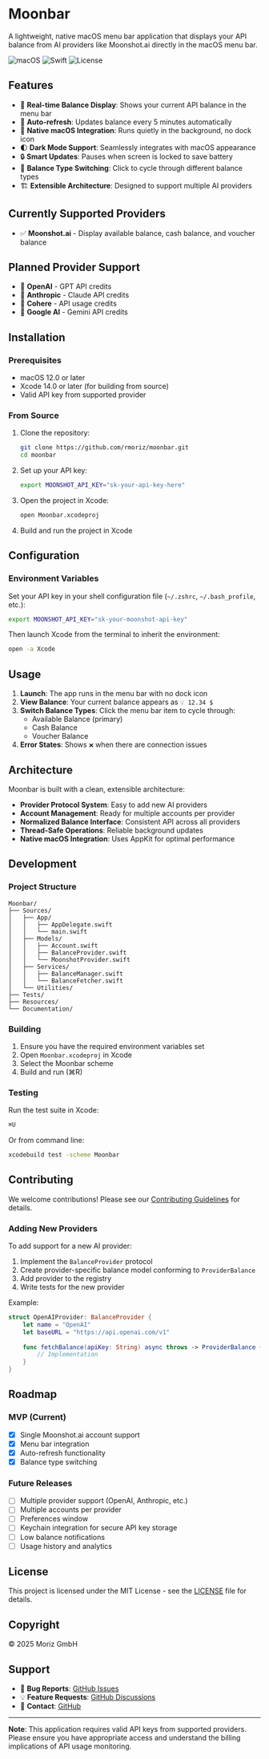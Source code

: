 # Moonbar

A lightweight, native macOS menu bar application that displays your API balance from AI providers like Moonshot.ai directly in the macOS menu bar.

![macOS](https://img.shields.io/badge/macOS-12.0+-blue)
![Swift](https://img.shields.io/badge/Swift-5.7+-orange)
![License](https://img.shields.io/badge/License-MIT-green)

## Features

- 🌙 **Real-time Balance Display**: Shows your current API balance in the menu bar
- 🔄 **Auto-refresh**: Updates balance every 5 minutes automatically
- 🎯 **Native macOS Integration**: Runs quietly in the background, no dock icon
- 🌓 **Dark Mode Support**: Seamlessly integrates with macOS appearance
- 🔒 **Smart Updates**: Pauses when screen is locked to save battery
- 🔄 **Balance Type Switching**: Click to cycle through different balance types
- 🏗️ **Extensible Architecture**: Designed to support multiple AI providers

## Currently Supported Providers

- ✅ **Moonshot.ai** - Display available balance, cash balance, and voucher balance

## Planned Provider Support

- 🔄 **OpenAI** - GPT API credits
- 🔄 **Anthropic** - Claude API credits  
- 🔄 **Cohere** - API usage credits
- 🔄 **Google AI** - Gemini API credits

## Installation

### Prerequisites

- macOS 12.0 or later
- Xcode 14.0 or later (for building from source)
- Valid API key from supported provider

### From Source

1. Clone the repository:
   ```bash
   git clone https://github.com/rmoriz/moonbar.git
   cd moonbar
   ```

2. Set up your API key:
   ```bash
   export MOONSHOT_API_KEY="sk-your-api-key-here"
   ```

3. Open the project in Xcode:
   ```bash
   open Moonbar.xcodeproj
   ```

4. Build and run the project in Xcode

## Configuration

### Environment Variables

Set your API key in your shell configuration file (`~/.zshrc`, `~/.bash_profile`, etc.):

```bash
export MOONSHOT_API_KEY="sk-your-moonshot-api-key"
```

Then launch Xcode from the terminal to inherit the environment:

```bash
open -a Xcode
```

## Usage

1. **Launch**: The app runs in the menu bar with no dock icon
2. **View Balance**: Your current balance appears as `💡 12.34 $`
3. **Switch Balance Types**: Click the menu bar item to cycle through:
   - Available Balance (primary)
   - Cash Balance
   - Voucher Balance
4. **Error States**: Shows `❌` when there are connection issues

## Architecture

Moonbar is built with a clean, extensible architecture:

- **Provider Protocol System**: Easy to add new AI providers
- **Account Management**: Ready for multiple accounts per provider
- **Normalized Balance Interface**: Consistent API across all providers
- **Thread-Safe Operations**: Reliable background updates
- **Native macOS Integration**: Uses AppKit for optimal performance

## Development

### Project Structure

```
Moonbar/
├── Sources/
│   ├── App/
│   │   ├── AppDelegate.swift
│   │   └── main.swift
│   ├── Models/
│   │   ├── Account.swift
│   │   ├── BalanceProvider.swift
│   │   └── MoonshotProvider.swift
│   ├── Services/
│   │   ├── BalanceManager.swift
│   │   └── BalanceFetcher.swift
│   └── Utilities/
├── Tests/
├── Resources/
└── Documentation/
```

### Building

1. Ensure you have the required environment variables set
2. Open `Moonbar.xcodeproj` in Xcode
3. Select the Moonbar scheme
4. Build and run (⌘R)

### Testing

Run the test suite in Xcode:
```bash
⌘U
```

Or from command line:
```bash
xcodebuild test -scheme Moonbar
```

## Contributing

We welcome contributions! Please see our [Contributing Guidelines](CONTRIBUTING.md) for details.

### Adding New Providers

To add support for a new AI provider:

1. Implement the `BalanceProvider` protocol
2. Create provider-specific balance model conforming to `ProviderBalance`
3. Add provider to the registry
4. Write tests for the new provider

Example:
```swift
struct OpenAIProvider: BalanceProvider {
    let name = "OpenAI"
    let baseURL = "https://api.openai.com/v1"
    
    func fetchBalance(apiKey: String) async throws -> ProviderBalance {
        // Implementation
    }
}
```

## Roadmap

### MVP (Current)
- [x] Single Moonshot.ai account support
- [x] Menu bar integration
- [x] Auto-refresh functionality
- [x] Balance type switching

### Future Releases
- [ ] Multiple provider support (OpenAI, Anthropic, etc.)
- [ ] Multiple accounts per provider
- [ ] Preferences window
- [ ] Keychain integration for secure API key storage
- [ ] Low balance notifications
- [ ] Usage history and analytics

## License

This project is licensed under the MIT License - see the [LICENSE](LICENSE) file for details.

## Copyright

© 2025 Moriz GmbH

## Support

- 🐛 **Bug Reports**: [GitHub Issues](https://github.com/rmoriz/moonbar/issues)
- 💡 **Feature Requests**: [GitHub Discussions](https://github.com/rmoriz/moonbar/discussions)
- 📧 **Contact**: [GitHub](https://github.com/rmoriz)

---

**Note**: This application requires valid API keys from supported providers. Please ensure you have appropriate access and understand the billing implications of API usage monitoring.